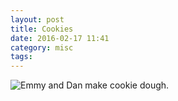 ```yaml
---
layout: post
title: Cookies
date: 2016-02-17 11:41
category: misc
tags:
---
```


<p><img src="{{ site.file }}/cookie1.png" alt="Emmy and Dan make cookie dough."></p>
